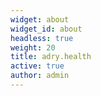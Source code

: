 ```yaml
---
widget: about
widget_id: about
headless: true
weight: 20
title: adry.health
active: true
author: admin
---
```

